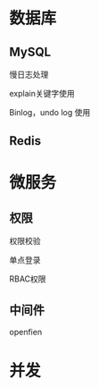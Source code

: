 # 数据库

## MySQL

慢日志处理

explain关键字使用

Binlog，undo log 使用

## Redis



# 微服务

## 权限

权限校验

单点登录

RBAC权限

## 中间件

openfien

# 并发

